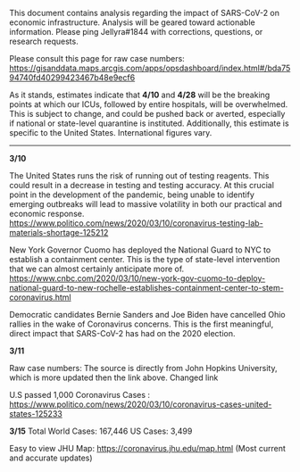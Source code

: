This document contains analysis regarding the impact of SARS-CoV-2 on economic infrastructure. Analysis will be geared toward actionable information. 
Please ping Jellyra#1844 with corrections, questions, or research requests. 

Please consult this page for raw case numbers: https://gisanddata.maps.arcgis.com/apps/opsdashboard/index.html#/bda7594740fd40299423467b48e9ecf6 

As it stands, estimates indicate that **4/10** and **4/28** will be the breaking points at which our ICUs, followed by entire hospitals, will be overwhelmed. This is subject to change, and could be pushed back or averted, especially if national or state-level quarantine is instituted. Additionally, this estimate is specific to the United States. International figures vary.

--------------------------------------------------------------------------------------------------------------------
**3/10**

The United States runs the risk of running out of testing reagents. This could result in a decrease in testing and testing accuracy. At this crucial point in the development of the pandemic, being unable to identify emerging outbreaks will lead to massive volatility in both our practical and economic response. 
https://www.politico.com/news/2020/03/10/coronavirus-testing-lab-materials-shortage-125212

New York Governor Cuomo has deployed the National Guard to NYC to establish a containment center. This is the type of state-level intervention that we can almost certainly anticipate more of. 
https://www.cnbc.com/2020/03/10/new-york-gov-cuomo-to-deploy-national-guard-to-new-rochelle-establishes-containment-center-to-stem-coronavirus.html

Democratic candidates Bernie Sanders and Joe Biden have cancelled Ohio rallies in the wake of Coronavirus concerns. This is the first meaningful, direct  impact that SARS-CoV-2 has had on the 2020 election. 

**3/11**

Raw case numbers: The source is directly from John Hopkins University, which is more updated then the link above. Changed link

U.S passed 1,000 Coronavirus Cases : https://www.politico.com/news/2020/03/10/coronavirus-cases-united-states-125233

**3/15**
Total World Cases: 167,446
US Cases: 3,499


Easy to view JHU Map: https://coronavirus.jhu.edu/map.html (Most current and accurate updates)
